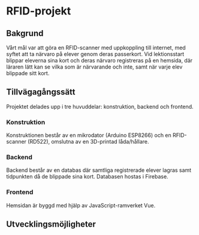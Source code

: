 # RFID-projekt

## Bakgrund

Vårt mål var att göra en RFID-scanner med uppkoppling till internet, med syftet att ta närvaro på elever genom deras passerkort. Vid lektionsstart blippar eleverna sina kort och deras närvaro registreras på en hemsida, där läraren lätt kan se vilka som är närvarande och inte, samt när varje elev blippade sitt kort. 

## Tillvägagångssätt

Projektet delades upp i tre huvuddelar: konstruktion, backend och frontend. 

### Konstruktion

Konstruktionen består av en mikrodator (Arduino ESP8266) och en RFID-scanner (RD522), omslutna av en 3D-printad låda/hållare. 

### Backend

Backend består av en databas där samtliga registrerade elever lagras samt tidpunkten då de blippade sina kort. Databasen hostas i Firebase. 

### Frontend

Hemsidan är byggd med hjälp av JavaScript-ramverket Vue.

## Utvecklingsmöjligheter

